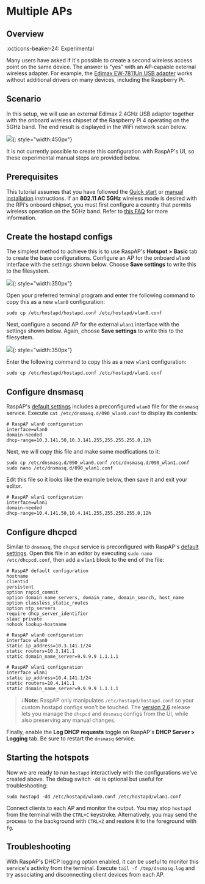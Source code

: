 # Multiple APs

## Overview
:octicons-beaker-24: Experimental

Many users have asked if it's possible to create a second wireless access point on the same device. The answer is "yes" with an AP-capable external wireless adapter. For example, the [Edimax EW-7811Un USB adapter](https://www.edimax.com/edimax/merchandise/merchandise_detail/data/edimax/us/wireless_adapters_n150/ew-7811un/) works without additional drivers on many devices, including the Raspberry Pi.

## Scenario
In this setup, we will use an external Edimax 2.4GHz USB adapter together with the onboard wireless chipset of the Raspberry Pi 4 operating on the 5GHz band. The end result is displayed in the WiFi network scan below.

![](https://user-images.githubusercontent.com/229399/121822121-a380ef80-cc9d-11eb-94a1-d404adc07b78.png){: style="width:450px"}

It is not currently possible to create this configuration with RaspAP's UI, so these experimental manual steps are provided below.

## Prerequisites
This tutorial assumes that you have followed the [Quick start](/#quick-start) or [manual installation](/manual/) instructions.
If an **802.11 AC 5GHz** wireless mode is desired with the RPi's onboard chipset, you must first configure a country that permits wireless operation on the 5GHz band. Refer to [this FAQ](/faq/#80211ac) for more information.

## Create the hostapd configs
The simplest method to achieve this is to use RaspAP's **Hotspot > Basic** tab to create the base configurations. Configure an AP for the onboard `wlan0` interface with the settings shown below. Choose **Save settings** to write this to the filesystem. 

![](https://user-images.githubusercontent.com/229399/121903773-ea67f700-cd28-11eb-8035-aa4e3ff6fb9d.png){: style="width:350px"}

Open your preferred terminal program and enter the following command to copy this as a new `wlan0` configuration:

```
sudo cp /etc/hostapd/hostapd.conf /etc/hostapd/wlan0.conf
```

Next, configure a second AP for the external `wlan1` interface with the settings shown below. Again, choose **Save settings** to write this to the filesystem.

![](https://user-images.githubusercontent.com/229399/121904962-f0120c80-cd29-11eb-882a-7436f37ad63d.png){: style="width:350px"}

Enter the following command to copy this as a new `wlan1` configuration:

```
sudo cp /etc/hostapd/hostapd.conf /etc/hostapd/wlan1.conf
```

## Configure dnsmasq
RaspAP's [default settings](/defaults/) includes a preconfigured `wlan0` file for the `dnsmasq` service. Execute `cat /etc/dnsmasq.d/090_wlan0.conf` to display its contents:

```
# RaspAP wlan0 configuration
interface=wlan0
domain-needed
dhcp-range=10.3.141.50,10.3.141.255,255.255.255.0,12h
```

Next, we will copy this file and make some modfications to it:

```
sudo cp /etc/dnsmasq.d/090_wlan0.conf /etc/dnsmasq.d/090_wlan1.conf
sudo nano /etc/dnsmasq.d/090_wlan1.conf
```

Edit this file so it looks like the example below, then save it and exit your editor.

```
# RaspAP wlan1 configuration
interface=wlan1
domain-needed
dhcp-range=10.4.141.50,10.4.141.255,255.255.255.0,12h
```

## Configure dhcpcd
Similar to `dnsmasq`, the `dhcpcd` service is preconfigured with RaspAP's [default settings](/defaults/). Open this file in an editor by executing `sudo nano /etc/dhcpcd.conf`, then add a `wlan1` block to the end of the file:

```
# RaspAP default configuration
hostname
clientid
persistent
option rapid_commit
option domain_name_servers, domain_name, domain_search, host_name
option classless_static_routes
option ntp_servers
require dhcp_server_identifier
slaac private
nohook lookup-hostname

# RaspAP wlan0 configuration
interface wlan0
static ip_address=10.3.141.1/24
static routers=10.3.141.1
static domain_name_server=9.9.9.9 1.1.1.1

# RaspAP wlan1 configuration
interface wlan1
static ip_address=10.4.141.1/24
static routers=10.4.141.1
static domain_name_server=9.9.9.9 1.1.1.1
```

> :information_source: **Note:** RaspAP only manipulates `/etc/hostapd/hostapd.conf` so your custom hostapd configs won't be touched. The [version 2.6](https://github.com/billz/raspap-webgui/releases/tag/2.6-beta) release lets you manage the `dhcpcd` and `dnsmasq` configs from the UI, while also preserving any manual changes.

Finally, enable the **Log DHCP requests** toggle on RaspAP's **DHCP Server > Logging** tab. Be sure to restart the `dnsmasq` service. 
## Starting the hotspots

Now we are ready to run `hostapd` interactively with the configurations we've created above. The debug switch `-dd` is optional but useful for troubleshooting:

```
sudo hostapd -dd /etc/hostapd/wlan0.conf /etc/hostapd/wlan1.conf
```

Connect clients to each AP and monitor the output. You may stop `hostapd` from the terminal with the `CTRL+C` keystroke. Alternatively, you may send the process to the background with `CTRL+Z` and restore it to the foreground with `fg`.

## Troubleshooting
With RaspAP's DHCP logging option enabled, it can be useful to monitor this service's activity from the terminal. Execute `tail -f /tmp/dnsmasq.log` and try associating and disconnecting client devices from each AP.

